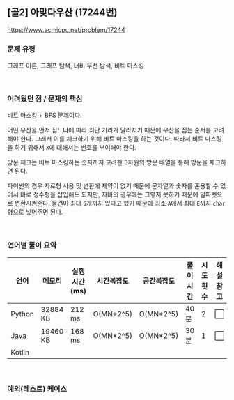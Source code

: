 ## [골2] 아맞다우산 (17244번)

https://www.acmicpc.net/problem/17244

### 문제 유형

그래프 이론, 그래프 탐색, 너비 우선 탐색, 비트 마스킹

<br>

### 어려웠던 점 / 문제의 핵심

비트 마스킹 + BFS 문제이다.

어떤 우산을 먼저 집느냐에 따라 최단 거리가 달라지기 때문에 우산을 집는 순서를 고려해야 한다. 그래서 이를 체크하기 위해 비트 마스킹을 하는 것이다. 따라서 비트 마스킹을 하기 위해서 `X`에 대해서는 번호를 부여해야 한다.

방문 체크는 비트 마스킹하는 숫자까지 고려한 3차원의 방문 배열을 통해 방문을 체크하면 된다.

파이썬의 경우 자료형 사용 및 변환에 제약이 없기 때문에 문자열과 숫자를 혼용할 수 있어서 바로 정수형을 삽입해도 되지만, 자바의 경우에는 그렇지 못하기 때문에 알파벳으로 변환시켜준다. 물건이 최대 `5`개까지 있다고 했기 때문에 최소 `A`에서  최대 `E`까지 `char`형으로 넣어주면 된다.

<br>

### 언어별 풀이 요약

| 언어   | 메모리   | 실행 시간(ms) | 시간복잡도 | 공간복잡도 | 풀이 시간 | 시도 횟수 | 해설 참고            |
| ------ | -------- | ------------- | ---------- | ---------- | --------- | --------- | -------------------- |
| Python | 32884 KB | 212 ms        | O(MN*2^5)  | O(MN*2^5)  | 40분      | 2         | :white_large_square: |
| Java   | 19460 KB | 168 ms        | O(MN*2^5)  | O(MN*2^5)  | 30분      | 1         | :white_large_square: |
| Kotlin |          |               |            |            |           |           |                      |

<br>

### 예외(테스트) 케이스

```
```

